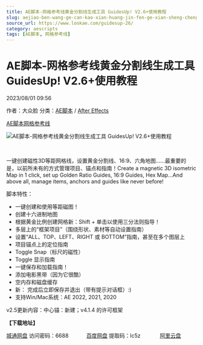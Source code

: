 ```yaml
---
title: AE脚本-网格参考线黄金分割线生成工具 GuidesUp! V2.6+使用教程
slug: aejiao-ben-wang-ge-can-kao-xian-huang-jin-fen-ge-xian-sheng-cheng-gong-ju-guidesup-v2-6-shi-yong-jiao-cheng
source_url: https://www.lookae.com/guidesup-26/
category: aescripts
tags: [AE脚本, 网格参考线]
---
```

# AE脚本-网格参考线黄金分割线生成工具 GuidesUp! V2.6+使用教程

2023/08/01 09:56

作者：大众脸
分类：[AE脚本](https://www.lookae.com/after-effects/aescripts/) / [After Effects](https://www.lookae.com/after-effects/)

[AE脚本](https://www.lookae.com/tag/ae%e8%84%9a%e6%9c%ac/)[网格参考线](https://www.lookae.com/tag/%e7%bd%91%e6%a0%bc%e5%8f%82%e8%80%83%e7%ba%bf/)

![AE脚本-网格参考线黄金分割线生成工具 GuidesUp! V2.6+使用教程](https://www.lookae.com/wp-content/uploads/2022/03/GuidesUp.jpg "AE脚本-网格参考线黄金分割线生成工具 GuidesUp! V2.6+使用教程-LookAE.com")

[﻿﻿﻿](https://cloud.video.taobao.com//play/u/705956171/p/1/e/6/t/1/353244097105.mp4)

一键创建磁性3D等距网格线，设置黄金分割线、16:9、六角地图……最重要的是，以前所未有的方式管理项目、锚点和指南！Create a magnetic 3D isometric Map in 1 click, set up Golden Ratio Guides, 16:9 Guides, Hex Map…And above all, manage items, anchors and guides like never before!

脚本特性：

* 一键创建和使用等距磁图！
* 创建十六进制地图
* 根据黄金比例创建网格新：Shift + 单击以使用三分法则指导！
* 多层上的“框架项目”（围绕形状、素材等自动设置指南）
* 设置“ALL、TOP、LEFT、RIGHT 或 BOTTOM”指南，甚至在多个图层上
* 项目锚点上的定位指南
* Toggle Snap（标尺的磁性）
* Toggle 显示指南
* 一键保存和加载指南！
* 添加电影黑带（因为它很酷）
* 空内存和磁盘缓存
* 新： 完成后立即保存并退出（带有提示对话框）:)
* 支持Win/Mac系统：AE 2022, 2021, 2020

v2.5更新内容：中心锚：新建；v4.1.4 的许可框架

**【下载地址】**

[城通网盘](https://url70.ctfile.com/f/2827370-904786497-2fb255?p=4431) 访问密码：6688            [百度网盘](https://pan.baidu.com/s/1RDL4xYfT1Hx92S08fw5R4g?pwd=lc5z) 提取码：lc5z             [阿里云盘](https://www.aliyundrive.com/s/wWSUv6HyEgP)
